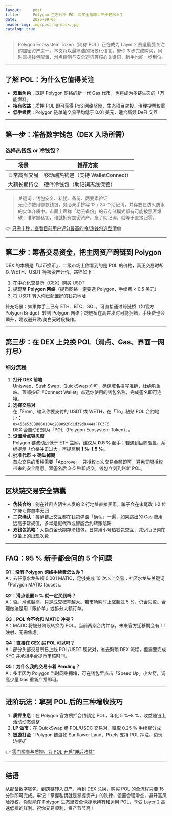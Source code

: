 ```yaml
---
layout:     post
title:      Polygon 生态代币 POL 购买全指南：三步轻松上手
date:       2025-09-05
header-img: img/post-bg-desk.jpg
catalog: true
---
```


> Polygon Ecosystem Token（简称 POL）正在成为 Layer 2 赛道最受关注的加密资产之一。本文将以最简洁的场景化语言，带你 3 步完成购买，同时掌握钱包配置、滑点控制与安全避坑等核心关键词，新手也能一步到位。

---

## 了解 POL：为什么它值得关注

- **双重角色**：既是 Polygon 网络的新一代 Gas 代币，也将成为多链生态的「万能燃料」
- **持有收益**：质押 POL 即可获得 PoS 网络奖励、生态项目空投、治理投票权重
- **低手续费**：Polygon 链单笔交易平均低于 0.01 美元，适合高频 DeFi 交互

---

## 第一步：准备数字钱包（DEX 入场所需）

### 选择热钱包 or 冷钱包？

| 场景 | 推荐方案 |
|---|---|
| 日常高频交易 | 移动端热钱包（支持 WalletConnect） |
| 大额长期持仓 | 硬件冷钱包（助记词离线保管） |

> 关键词：钱包安全、私钥、备份、两要素验证  
无论你使用哪款钱包，务必亲手抄写 12 / 24 个助记词，并存放在防火防水的实体介质中。市面上声称「助云备份」的云存储模式都有可能被黑客爆破；谁掌握私钥，谁就拥有加密资产。忘了助记词，就等于直接归零。

👉 [只需十秒，查看目前用户评分最高的冷/热钱包选型清单](https://okxdog.com/)

---

## 第二步：筹备交易资金，把主网资产跨链到 Polygon

DEX 的本质是「以币换币」，二级市场上你看到的是 POL 的价格，真正交易时却以 WETH、USDT 等根资产计价。路径如下：

1. 在中心化交易所（CEX）购买 USDT
2. 提现至 **Polygon 网络**（提币网络一定要选 Polygon，手续费 < 0.5 美元）
3. 将 USDT 转入你已配置好的钱包地址

补充场景：如果你手上已有 ETH、BTC、SOL，可直接通过跨链桥（如官方 Polygon Bridge）转到 Polygon 网络；跨链桥在高并发时可能拥堵，手续费也会瞬升，建议避开欧/美白天时段操作。

---

## 第三步：在 DEX 上兑换 POL（滑点、Gas、界面一网打尽）

### 细分流程

1. **打开 DEX 前端**  
   Uniswap、SushiSwap、QuickSwap 均可，确保域名拼写准确，杜绝钓鱼站。顶部按钮「Connect Wallet」点选你使用的钱包名称，完成签名即可连接。
2. **选择交易对**  
   在「From」输入你要支付的 USDT 或 WETH，在「To」粘贴 POL 合约地址：  
   `0x455e53CBB86018Ac2B8092FdCd39d8444aFFC3F6`  
   DEX 会自动识别为「POL（Polygon Ecosystem Token）」。
3. **设置滑点容忍度**  
   Polygon 链波动远低于 ETH 主网，建议从 **0.5 %** 起手；若遇到巨鲸砸盘，系统提示「价格冲击过大」再提高到 **1 %–1.5 %**。
4. **批准代币 → 确认掉期**  
   首次交易的币种需要「Approve」，只授权本次交易金额即可，避免无限授权带来的安全隐患。双签名后 3–5 秒即成交，钱包立刻到账新 POL。

---

## 区块链交易安全锦囊

- **伪装合约**：别在社群点陌生人发的 2 行地址直接买币，骗子会在末尾改 1-2 位字符让你血本无归  
- **二次确认**：每步链上交互都在钱包弹窗「确认」一遍，如果跳出的 Gas 费用远高于常规值，多半是假代币或智能合约转账陷阱  
- **双钱包策略**：大额资金长期存冷钱包，日常用小号热钱包交互，减少助记词在设备上的出现次数  

---

## FAQ：95 % 新手都会问的 5 个问题

**Q1：没有 Polygon 网络手续费怎么办？**  
A：去任意水龙头领 0.001 MATIC，足够完成 10 次以上交易；社区水龙头关键词「Polygon MATIC faucet」。

**Q2：滑点设置 5 % 就一定买到吗？**  
A：否。滑点越高，只是成交概率越大。若市场瞬时上涨超过 5 %，仍会失败。合理做法是用「限价单」或拆分大额订单。

**Q3：POL 会不会和 MATIC 冲突？**  
A：MATIC 将被分阶段转换为 POL。当前两条合约并存，未来官方迁移期会有 1:1 映射，无需焦虑。

**Q4：直接在 CEX 买 POL 可以吗？**  
A：部分头部交易所已上线 POL/USDT 现货对，省去繁琐 DEX 流程，但需要完成 KYC 并承担平台提币审核时间。

**Q5：为什么我的交易卡着 Pending？**  
A：多半因为 Polygon 当时网络拥堵，可在钱包里点击「Speed Up」小火箭，调高少量 Gas 重新广播即可。

---

## 进阶玩法：拿到 POL 后的三种增收技巧

1. **质押生息**：在 Polygon 官方质押合约锁定 POL，年化 5 %–8 %，收益随链上活动动态调整  
2. **LP 做市**：在 QuickSwap 组 POL/USDC 交易对，赚取 0.25 % 手续费分成  
3. **链游打金**：Polygon 链游如 Sunflower Land、Pixels 支持 POL 押注，边玩边挖矿  

👉 [零门槛参与质押，为 POL 开启“睡后收益”](https://okxdog.com/)

---

## 结语

从配备数字钱包，到跨链转入资产，再到 DEX 兑换，购买 POL 的全流程只要 15 分钟即可完成。牢记「掌握私钥就是掌握资产」的铁律，设置合理滑点，避开高风险授权，你就能在 Polygon 生态里安全快捷地持有和运用 POL，享受 Layer 2 高速低费的红利。祝你交易顺利，资产节节高！